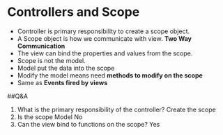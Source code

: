 # Controllers and Scope

- Controller is primary responsibility to create a scope object.
- A Scope object is how we communicate with view. **Two Way Communication**
- The view can bind the properties and values from the scope.
- Scope is not the model.
- Model put the data into the scope
- Modify the model means need **methods to modify on the scope**
- Same as **Events fired by views**


##Q&A
1. What is the primary responsibility of the controller?
	Create the scope
2. Is the scope Model
	No
3. Can the view bind to functions on the scope?
	Yes